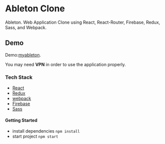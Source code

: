 # Ableton Clone

Ableton. Web Application Clone using React, React-Router, Firebase, Redux, Sass, and Webpack.

## Demo

Demo:[myableton](https://myableton.netlify.app).

You may need **VPN** in order to use the application properly.

### Tech Stack

- [React](https://github.com/facebook/react)
- [Redux](https://github.com/reduxjs/redux)
- [webpack](https://github.com/webpack/webpack)
- [Firebase](https://firebase.google.com/)
- [Sass](https://github.com/sass)

#### Getting Started

- install dependencies `npm install`
- start project `npm start`
